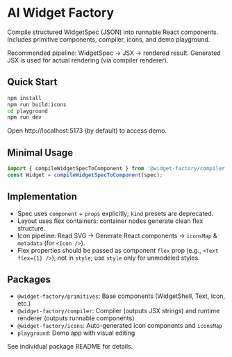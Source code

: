 # AI Widget Factory

Compile structured WidgetSpec (JSON) into runnable React components. Includes primitive components, compiler, icons, and demo playground.

Recommended pipeline: WidgetSpec → JSX → rendered result. Generated JSX is used for actual rendering (via compiler renderer).

## Quick Start
```bash
npm install
npm run build:icons
cd playground
npm run dev
```
Open http://localhost:5173 (by default) to access demo.

## Minimal Usage
```js
import { compileWidgetSpecToComponent } from '@widget-factory/compiler';
const Widget = compileWidgetSpecToComponent(spec);
```

## Implementation
- Spec uses `component` + `props` explicitly; `kind` presets are deprecated.
- Layout uses flex containers: container nodes generate clean flex structure.
- Icon pipeline: Read SVG → Generate React components → `iconsMap` & `metadata` (for `<Icon />`).
- Flex properties should be passed as component `flex` prop (e.g., `<Text flex={1} />`), not in `style`; use `style` only for unmodeled styles.

## Packages
- `@widget-factory/primitives`: Base components (WidgetShell, Text, Icon, etc.)
- `@widget-factory/compiler`: Compiler (outputs JSX strings) and runtime renderer (outputs runnable components)
- `@widget-factory/icons`: Auto-generated icon components and `iconsMap`
- `playground`: Demo app with visual editing

See individual package README for details.
